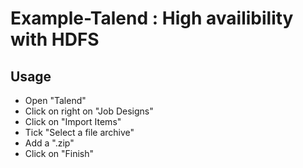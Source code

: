 # Example-Talend : High availibility with HDFS

## Usage
- Open "Talend"
- Click on right on "Job Designs"
- Click on "Import Items"
- Tick "Select a file archive"
- Add a ".zip"
- Click on "Finish"
